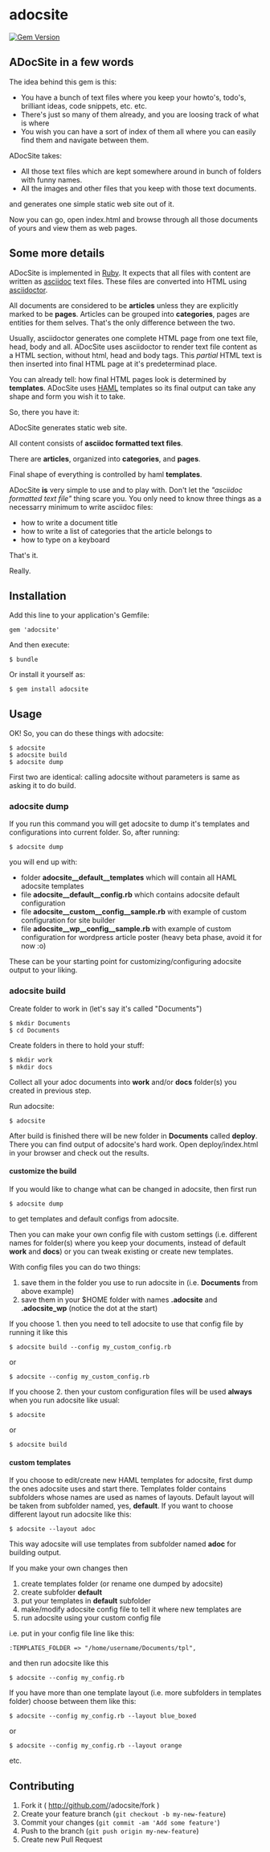 # adocsite

[![Gem Version](https://badge.fury.io/rb/adocsite.svg)](http://badge.fury.io/rb/adocsite)

## ADocSite in a few words

The idea behind this gem is this:

* You have a bunch of text files where you keep your howto's, todo's, brilliant ideas, code snippets, etc. etc.
* There's just so many of them already, and you are loosing track of what is where
* You wish you can have a sort of index of them all where you can easily find them and navigate between them.

ADocSite takes:

* All those text files which are kept somewhere around in bunch of folders with funny names.
* All the images and other files that you keep with those text documents.

and generates one simple static web site out of it.

Now you can go, open index.html and browse through all those documents of yours and view them as web pages.

## Some more details 

ADocSite is implemented in [Ruby](https://www.ruby-lang.org/en/). It expects that all files with content are 
written as [asciidoc](http://www.methods.co.nz/asciidoc/) text files. These files are converted into HTML using [asciidoctor](http://asciidoctor.org/).

All documents are considered to be **articles** unless they are explicitly marked to be **pages**.
Articles can be grouped into **categories**, pages are entities for them selves. That's the only difference
between the two.

Usually, asciidoctor generates one complete HTML page from one text file, head, body and all. ADocSite uses
asciidoctor to render text file content as a HTML section, without html, head and body tags. This _partial_ HTML
text is then inserted into final HTML page at it's predeterminad place.

You can already tell: how final HTML pages look is determined by **templates**. ADocSite uses [HAML](http://haml.info/)
templates so its final output can take any shape and form you wish it to take.

So, there you have it:

ADocSite generates static web site.

All content consists of **asciidoc formatted text files**.

There are **articles**, organized into **categories**, and **pages**.

Final shape of everything is controlled by haml **templates**.

ADocSite **is** very simple to use and to play with. Don't let the _"asciidoc formatted text file"_ thing
scare you. You only need to know three things as a necessarry minimum to write asciidoc files:

* how to write a document title
* how to write a list of categories that the article belongs to
* how to type on a keyboard

That's it.

Really.


## Installation

Add this line to your application's Gemfile:

    gem 'adocsite'

And then execute:

    $ bundle

Or install it yourself as:

    $ gem install adocsite

## Usage

OK! So, you can do these things with adocsite:

    $ adocsite
    $ adocsite build
    $ adocsite dump

First two are identical: calling adocsite without parameters is same as asking it to do build.

### adocsite dump

If you run this command you will get adocsite to dump it's templates and configurations into current folder. So, after running:

    $ adocsite dump

you will end up with:

* folder **adocsite__default__templates** which will contain all HAML adocsite templates
* file **adocsite__default__config.rb** which contains adocsite default configuration
* file **adocsite__custom__config__sample.rb** with example of custom configuration for site builder
* file **adocsite__wp__config__sample.rb** with example of custom configuration for wordpress article poster (heavy beta phase, avoid it for now :o)

These can be your starting point for customizing/configuring adocsite output to your liking.

### adocsite build

Create folder to work in (let's say it's called "Documents")

    $ mkdir Documents
    $ cd Documents

Create folders in there to hold your stuff:

    $ mkdir work
    $ mkdir docs

Collect all your adoc documents into **work** and/or **docs** folder(s) you created in previous step.

Run adocsite:

    $ adocsite

After build is finished there will be new folder in **Documents** called **deploy**. There you can find output of adocsite's hard work. Open deploy/index.html in your browser and check out the results.

#### customize the build

If you would like to change what can be changed in adocsite, then first run

    $ adocsite dump

to get templates and default configs from adocsite.

Then you can make your own config file with custom settings (i.e. different names for folder(s) where you keep your documents, instead of default **work** and **docs**) or you can tweak existing or create new templates.

With config files you can do two things:

1. save them in the folder you use to run adocsite in (i.e. **Documents** from above example)
2. save them in your $HOME folder with names **.adocsite** and **.adocsite_wp** (notice the dot at the start)

If you choose 1. then you need to tell adocsite to use that config file by running it like this

    $ adocsite build --config my_custom_config.rb

or

    $ adocsite --config my_custom_config.rb

If you choose 2. then your custom configuration files will be used **always** when you run adocsite like usual:

    $ adocsite

or

    $ adocsite build

#### custom templates

If you choose to edit/create new HAML templates for adocsite, first dump the ones adocsite uses and start there. Templates folder contains subfolders whose names are used as names of layouts. Default layout will be taken from subfolder named, yes, **default**. If you want to choose different layout run adocsite like this:

    $ adocsite --layout adoc

This way adocsite will use templates from subfolder named **adoc** for building output.

If you make your own changes then

1. create templates folder (or rename one dumped by adocsite)
2. create subfolder **default**
3. put your templates in **default** subfolder
4. make/modify adocsite config file to tell it where new templates are
5. run adocsite using your custom config file

i.e. put in your config file line like this:

    :TEMPLATES_FOLDER => "/home/username/Documents/tpl",

and then run adocsite like this

    $ adocsite --config my_config.rb

If you have more than one template layout (i.e. more subfolders in templates folder) choose between them like this:

    $ adocsite --config my_config.rb --layout blue_boxed

or

    $ adocsite --config my_config.rb --layout orange

etc.

## Contributing

1. Fork it ( http://github.com/<my-github-username>/adocsite/fork )
2. Create your feature branch (`git checkout -b my-new-feature`)
3. Commit your changes (`git commit -am 'Add some feature'`)
4. Push to the branch (`git push origin my-new-feature`)
5. Create new Pull Request
